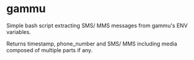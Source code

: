 # gammu
Simple bash script extracting SMS/ MMS messages from gammu's ENV variables.

Returns timestamp, phone_number and SMS/ MMS including media composed of multiple parts if any.
